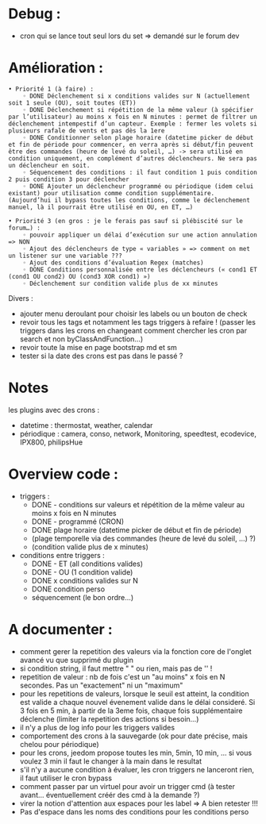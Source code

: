 # Debug :
  - cron qui se lance tout seul lors du set => demandé sur le forum dev

# Amélioration :

    • Priorité 1 (à faire) :
        ◦ DONE Déclenchement si x conditions valides sur N (actuellement soit 1 seule (OU), soit toutes (ET))
        ◦ DONE Déclenchement si répétition de la même valeur (à spécifier par l’utilisateur) au moins x fois en N minutes : permet de filtrer un déclenchement intempestif d’un capteur. Exemple : fermer les volets si plusieurs rafale de vents et pas dès la 1ere
        ◦ DONE Conditionner selon plage horaire (datetime picker de début et fin de période pour commencer, en verra après si début/fin peuvent être des commandes (heure de levé du soleil, …) -> sera utilisé en condition uniquement, en complément d’autres déclencheurs. Ne sera pas un déclencheur en soit.
        ◦ Séquencement des conditions : il faut condition 1 puis condition 2 puis condition 3 pour déclencher
        ◦ DONE Ajouter un déclencheur programmé ou périodique (idem celui existant) pour utilisation comme condition supplémentaire. (Aujourd’hui il bypass toutes les conditions, comme le déclenchement manuel, là il pourrait être utilisé en OU, en ET, …)

    • Priorité 3 (en gros : je le ferais pas sauf si plébiscité sur le forum…) :
        ◦ pouvoir appliquer un délai d’exécution sur une action annulation => NON
        ◦ Ajout des déclencheurs de type « variables » => comment on met un listener sur une variable ???
        ◦ Ajout des conditions d’évaluation Regex (matches)
        ◦ DONE Conditions personnalisée entre les déclencheurs (« cond1 ET (cond1 OU cond2) OU (cond3 XOR cond1) »)
        ◦ Déclenchement sur condition valide plus de xx minutes

Divers :
  * ajouter menu deroulant pour choisir les labels ou un bouton de check
  * revoir tous les tags et notamment les tags triggers à refaire ! (passer les triggers dans les crons en changeant comment chercher les cron par search et non byClassAndFunction...)
  * revoir toute la mise en page bootstrap md et sm
  * tester si la date des crons est pas dans le passé ?

# Notes
les plugins avec des crons :
- datetime : thermostat, weather, calendar
- périodique : camera, conso, network, Monitoring, speedtest, ecodevice, IPX800, philipsHue

# Overview code :
* triggers :
  * DONE - conditions sur valeurs et répétition de la même valeur au moins x fois en N minutes
  * DONE - programmé (CRON)
  * DONE plage horaire (datetime picker de début et fin de période)
  * (plage temporelle via des commandes (heure de levé du soleil, …) ?)
  * (condition valide plus de x minutes)
* conditions entre triggers :
  * DONE - ET (all conditions valides)
  * DONE - OU (1 condition valide)
  * DONE x conditions valides sur N
  * DONE condition perso
  * séquencement (le bon ordre...)

# A documenter :
* comment gerer la repetition des valeurs via la fonction core de l'onglet avancé vu que supprimé du plugin
* si condition string, il faut mettre " " ou rien, mais pas de '' !
* repetition de valeur : nb de fois c'est un "au moins" x fois en N secondes. Pas un "exactement" ni un "maximum"
* pour les repetitions de valeurs, lorsque le seuil est atteint, la condition est valide a chaque nouvel évenement valide dans le délai consideré. Si 3 fois en 5 min, à partir de la 3eme fois, chaque fois supplémentaire déclenche (limiter la repetition des actions si besoin...)
* il n'y a plus de log info pour les triggers valides
* comportement des crons à la sauvegarde (ok pour date précise, mais chelou pour périodique)
* pour les crons, jeedom propose toutes les min, 5min, 10 min, ... si vous voulez 3 min il faut le changer à la main dans le resultat
* s'il n'y a aucune condition à évaluer, les cron triggers ne lanceront rien, il faut utiliser le cron bypass
* comment passer par un virtuel pour avoir un trigger cmd (à tester avant... éventuellement créér des cmd à la demande ?)
* virer la notion d'attention aux espaces pour les label => A bien retester !!!
* Pas d'espace dans les noms des conditions pour les conditions perso
